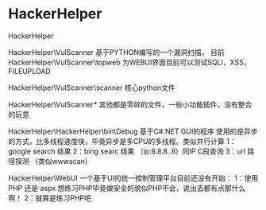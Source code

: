 HackerHelper
============

HackerHelper

HackerHelper\VulScanner
基于PYTHON编写的一个漏洞扫描，
目前HackerHelper\VulScanner\topweb 为WEBUI界面目前可以测试SQLI，XSS，FILEUPLOAD

HackerHelper\VulScanner\scanner
核心python文件

HackerHelper\VulScanner\*
其他都是零碎的文件，一些小功能插件，没有整合的玩意

HackerHelper\HackerHelper\bin\Debug
基于C#.NET GUI的程序
使用的是异步的方式，比多线程速度快，毕竟异步是多CPU的多线程。类似并行计算
1：google search 结果
2：bing searc 结果 （ip:8.8.8..8）同IP C段查询
3：url 路径探测  （类似wwwscan）

HackerHelper\WebUI
一个基于UI的统一控制管理平台目前还没有开始：
1：使用PHP 还是 aspx 想练习PHP毕竟做安全的貌似PHP不会，说出去都有点那什么啊！
2：就算是练习PHP吧
